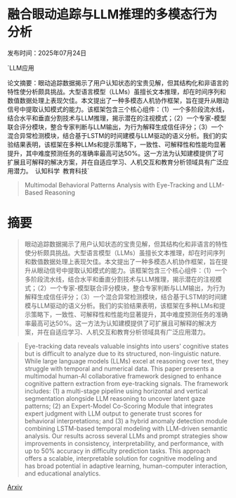 # 融合眼动追踪与LLM推理的多模态行为分析

发布时间：2025年07月24日

`LLM应用

论文摘要：眼动追踪数据揭示了用户认知状态的宝贵见解，但其结构化和非语言的特性使分析颇具挑战。大型语言模型（LLMs）虽擅长文本推理，却在时间序列和数值数据处理上表现欠佳。本文提出了一种多模态人机协作框架，旨在提升从眼动信号中提取认知模式的能力。该框架包含三个核心组件：（1）一个多阶段流水线，结合水平和垂直分割技术与LLM推理，揭示潜在的注视模式；（2）一个专家-模型联合评分模块，整合专家判断与LLM输出，为行为解释生成信任评分；（3）一个混合异常检测模块，结合基于LSTM的时间建模与LLM驱动的语义分析。我们的实验结果表明，该框架在多种LLMs和提示策略下，一致性、可解释性和性能均显著提升，其中难度预测任务的准确率最高可达50%。这一方法为认知建模提供了可扩展且可解释的解决方案，并在自适应学习、人机交互和教育分析领域具有广泛应用潜力。` `认知科学` `教育科技`

> Multimodal Behavioral Patterns Analysis with Eye-Tracking and LLM-Based Reasoning

# 摘要

> 眼动追踪数据揭示了用户认知状态的宝贵见解，但其结构化和非语言的特性使分析颇具挑战。大型语言模型（LLMs）虽擅长文本推理，却在时间序列和数值数据处理上表现欠佳。本文提出了一种多模态人机协作框架，旨在提升从眼动信号中提取认知模式的能力。该框架包含三个核心组件：（1）一个多阶段流水线，结合水平和垂直分割技术与LLM推理，揭示潜在的注视模式；（2）一个专家-模型联合评分模块，整合专家判断与LLM输出，为行为解释生成信任评分；（3）一个混合异常检测模块，结合基于LSTM的时间建模与LLM驱动的语义分析。我们的实验结果表明，该框架在多种LLMs和提示策略下，一致性、可解释性和性能均显著提升，其中难度预测任务的准确率最高可达50%。这一方法为认知建模提供了可扩展且可解释的解决方案，并在自适应学习、人机交互和教育分析领域具有广泛应用潜力。

> Eye-tracking data reveals valuable insights into users' cognitive states but is difficult to analyze due to its structured, non-linguistic nature. While large language models (LLMs) excel at reasoning over text, they struggle with temporal and numerical data. This paper presents a multimodal human-AI collaborative framework designed to enhance cognitive pattern extraction from eye-tracking signals. The framework includes: (1) a multi-stage pipeline using horizontal and vertical segmentation alongside LLM reasoning to uncover latent gaze patterns; (2) an Expert-Model Co-Scoring Module that integrates expert judgment with LLM output to generate trust scores for behavioral interpretations; and (3) a hybrid anomaly detection module combining LSTM-based temporal modeling with LLM-driven semantic analysis. Our results across several LLMs and prompt strategies show improvements in consistency, interpretability, and performance, with up to 50% accuracy in difficulty prediction tasks. This approach offers a scalable, interpretable solution for cognitive modeling and has broad potential in adaptive learning, human-computer interaction, and educational analytics.

[Arxiv](https://arxiv.org/abs/2507.18252)